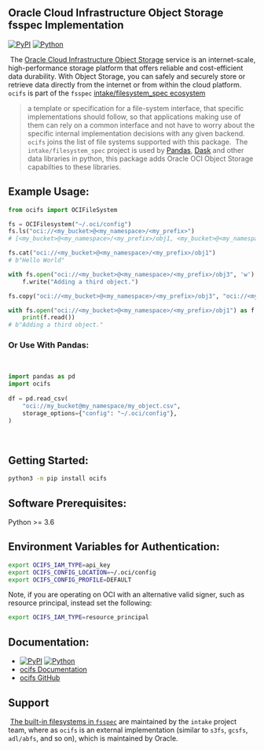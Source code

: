 
## Oracle Cloud Infrastructure Object Storage fsspec Implementation


[![PyPI](https://img.shields.io/pypi/v/ocifs.svg?style=for-the-badge&logo=pypi&logoColor=white)](https://pypi.org/project/ocifs/) [![Python](https://img.shields.io/pypi/pyversions/ocifs.svg?style=for-the-badge&logo=pypi&logoColor=white)](https://pypi.org/project/ocifs/)


​
The [Oracle Cloud Infrastructure Object Storage](https://docs.oracle.com/en-us/iaas/Content/Object/Concepts/objectstorageoverview.htm) service is an internet-scale, high-performance storage platform that offers reliable and cost-efficient data durability. With Object Storage, you can safely and securely store or retrieve data directly from the internet or from within the cloud platform.
​
`ocifs` is part of the `fsspec` [intake/filesystem_spec ecosystem](https://github.com/intake/filesystem_spec)
​
> a template or specification for a file-system interface, that specific implementations should follow, so that applications making use of them can rely on a common interface and not have to worry about the specific internal implementation decisions with any given backend.
​
`ocifs` joins the list of file systems supported with this package.
​
The `intake/filesystem_spec` project is used by [Pandas](https://pandas.pydata.org/), [Dask](https://dask.org/) and other data libraries in python, this package adds Oracle OCI Object Storage capabilties to these libraries.
​
## Example Usage:
```python
from ocifs import OCIFileSystem

fs = OCIFilesystem("~/.oci/config")
fs.ls("oci://<my_bucket>@<my_namespace>/<my_prefix>")
# [<my_bucket>@<my_namespace>/<my_prefix>/obj1, <my_bucket>@<my_namespace>/<my_prefix>/obj2]

fs.cat("oci://<my_bucket>@<my_namespace>/<my_prefix>/obj1")
# b"Hello World"

with fs.open("oci://<my_bucket>@<my_namespace>/<my_prefix>/obj3", 'w') as f:
    f.write("Adding a third object.")

fs.copy("oci://<my_bucket>@<my_namespace>/<my_prefix>/obj3", "oci://<my_bucket>@<my_namespace>/<my_prefix>/obj1")

with fs.open("oci://<my_bucket>@<my_namespace>/<my_prefix>/obj1") as f:
    print(f.read())
# b"Adding a third object."
```

### Or Use With Pandas:
​
```python
import pandas as pd
import ocifs
​
df = pd.read_csv(
    "oci://my_bucket@my_namespace/my_object.csv",
    storage_options={"config": "~/.oci/config"},
)
```
​
## Getting Started:
```bash
python3 -m pip install ocifs
```

## Software Prerequisites:
Python >= 3.6

## Environment Variables for Authentication:
```bash
export OCIFS_IAM_TYPE=api_key
export OCIFS_CONFIG_LOCATION=~/.oci/config
export OCIFS_CONFIG_PROFILE=DEFAULT
```

Note, if you are operating on OCI with an alternative valid signer, such as resource principal, instead set the following:
```bash
export OCIFS_IAM_TYPE=resource_principal
```

## Documentation:
* [![PyPI](https://img.shields.io/pypi/v/ocifs.svg?style=for-the-badge&logo=pypi&logoColor=white)](https://pypi.org/project/ocifs/) [![Python](https://img.shields.io/pypi/pyversions/ocifs.svg?style=for-the-badge&logo=pypi&logoColor=white)](https://pypi.org/project/ocifs/)
* [ocifs Documentation](https://ocifs.readthedocs.io/en/latest/index.html)
* [ocifs GitHub](https://github.com/oracle/ocifs)

## Support
​
[The built-in filesystems in `fsspec`](https://filesystem-spec.readthedocs.io/en/latest/api.html#built-in-implementations) are maintained by the `intake` project team, where as `ocifs` is an external implementation (similar to `s3fs`, `gcsfs`, `adl/abfs`, and so on), which is maintained by Oracle.
